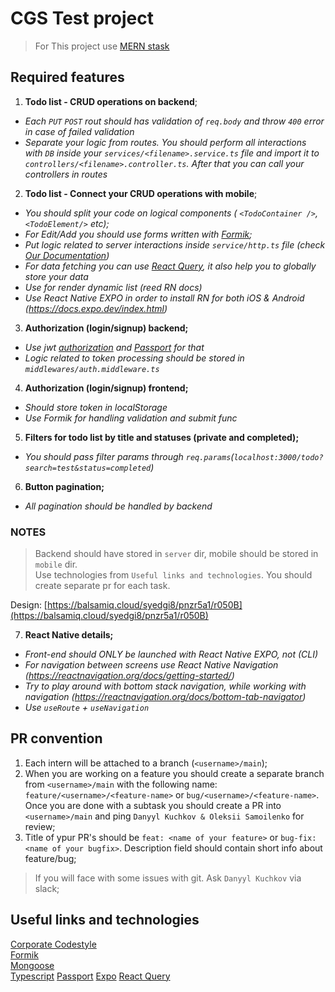 # CGS Test project

> For This project use [MERN stask](https://www.mongodb.com/languages/mern-stack-tutorial)
## Required features

1. **Todo list - CRUD operations on backend**;

- _Each `PUT` `POST` rout should has validation of `req.body` and throw `400` error in case of failed validation_  
- _Separate your logic from routes. You should perform all interactions with `DB` inside your `services/<filename>.service.ts` file and import it to `controllers/<filename>.controller.ts`. After that you can call your controllers in routes_

2. **Todo list - Connect your CRUD operations with mobile**;

- _You should split your code on logical components ( `<TodoContainer />`, `<TodoElement/>` etc);_  
- _For Edit/Add you should use forms written with [Formik](https://formik.org/docs/overview);_  
- _Put logic related to server interactions inside `service/http.ts` file (check [Our Documentation](https://github.com/CodeGeneration-2020/code-generation-code-style/blob/main/docs/javascript.md#server-interactions-))_
- _For data fetching you can use [React Query](https://react-query.tanstack.com/), it also help you to globally store your data_
- _Use <FlatList /> for render dynamic list (reed RN docs)_
- _Use React Native EXPO in order to install RN for both iOS & Android (https://docs.expo.dev/index.html)_

3. **Authorization (login/signup) backend;**

- _Use jwt [authorization](https://nodejsdev.ru/doc/jwt/) and [Passport](http://www.passportjs.org/) for that_
- _Logic related to token processing should be stored in `middlewares/auth.middleware.ts`_

4. **Authorization (login/signup) frontend;**

- _Should store token in localStorage_
- _Use Formik for handling validation and submit func_

5. **Filters for todo list by title and statuses (private and completed);**

- _You should pass filter params through `req.params`(`localhost:3000/todo?search=test&status=completed`)_

6. **Button pagination;**

- _All pagination should be handled by backend_

### NOTES  

> Backend should have stored in `server` dir, mobile should be stored in `mobile` dir.  
> Use technologies from `Useful links and technologies`. You should create separate pr for each task.

Design: [https://balsamiq.cloud/syedgi8/pnzr5a1/r050B](https://balsamiq.cloud/syedgi8/pnzr5a1/r050B)  

7. **React Native details;**
- _Front-end should ONLY be launched with React Native EXPO, not (CLI)_
- _For navigation between screens use React Native Navigation (https://reactnavigation.org/docs/getting-started/)_
- _Try to play around with bottom stack navigation, while working with navigation (https://reactnavigation.org/docs/bottom-tab-navigator)_
- _Use `useRoute` + `useNavigation`_

## PR convention

1. Each intern will be attached to a branch (`<username>/main`);
2. When you are working on a feature you should create a separate branch from `<username>/main` with the following name:
`feature/<username>/<feature-name>` or `bug/<username>/<feature-name>`. Once you are done with a subtask you should create a PR into `<username>/main` and ping `Danyyl Kuchkov & Oleksii Samoilenko` for review;
3. Title of ypur PR's should be `feat: <name of your feature>` or `bug-fix: <name of your bugfix>`. Description field should contain short info about feature/bug;

> If you will face with some issues with git. Ask `Danyyl Kuchkov` via slack;

## Useful links and technologies

[Corporate Codestyle](https://github.com/CodeGeneration-2020/code-generation-code-style)  
[Formik](https://formik.org/docs/overview)  
[Mongoose](https://mongoosejs.com/)  
[Typescript](https://www.typescriptlang.org/docs/handbook/typescript-in-5-minutes.html)
[Passport](http://www.passportjs.org/)
[Expo](https://docs.expo.io/)
[React Query](https://react-query.tanstack.com/)
